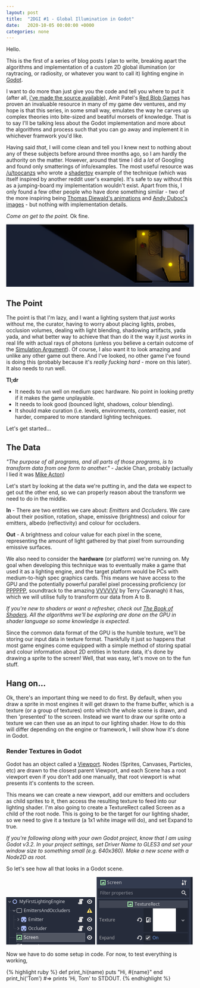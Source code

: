 ```yaml
---
layout: post
title:  "2DGI #1 - Global Illumination in Godot"
date:   2020-10-05 00:00:00 +0000
categories: none
---
```


Hello.

This is the first of a series of blog posts I plan to write, breaking apart the algorithms and implementation of a custom 2D global illumination (or raytracing, or radiosity, or whatever you want to call it) lighting engine in [Godot](https://godotengine.org/).

I want to do more than just give you the code and tell you where to put it (after all, [i've made the source available](https://github.com/samuelbigos/godot_2d_global_illumination)), Amit Patel's [Red Blob Games](https://www.redblobgames.com/) has proven an invaluable resource in many of my game dev ventures, and my hope is that this series, in some small way, emulates the way he carves up complex theories into bite-sized and beatiful morsels of knowledge. That is to say I'll be talking less about the Godot implementation and more about the algorithms and process such that you can go away and implement it in whichever framwork you'd like.

Having said _that_, I will come clean and tell you I knew next to nothing about any of these subjects before around three months ago, so I am hardly the authority on the matter. However, around that time I did a _lot_ of Googling and found only smatterings of info/examples. The most useful resource was [/u/toocanzs](https://www.reddit.com/r/gamedev/comments/91mwrh/infinity_2d_lights_with_shadows_gi/e2zts0a/) who wrote a [shadertoy](https://www.shadertoy.com/view/lltcRN) example of the technique (which was itself inspired by another reddit user's example). It's safe to say without this as a jumping-board my implementation wouldn't exist. Apart from this, I only found a few other people who have done something similar - two of the more inspiring being [Thomas Diewald's animations](https://vimeo.com/diwi) and [Andy Duboc's images](http://andbc.co/2d_radiosity/) - but nothing with implementation details.

_Come on get to the point._ Ok fine.

<img class="resize" src="/assets/2020-10-05-2dgi1-2d-global-illumination-in-godot/1.png" />

## The Point

The point is that I'm lazy, and I want a lighting system that _just works_ without me, the curator, having to worry about placing lights, probes, occlusion volumes, dealing with light blending, shadowing artifacts, yada yada, and what better way to achieve that than do it the way it _just works_ in real life with actual rays of photons (unless you believe a certain outcome of the [Simulation Argument](https://www.simulation-argument.com/simulation.html)). Of course, I also want it to look amazing and unlike any other game out there. And I've looked, no other game I've found is doing this (probably because it's _really fucking hard_ - more on this later). It also needs to run well.

**Tl;dr**
* It needs to run well on medium spec hardware. No point in looking pretty if it makes the game unplayable.
* It needs to look good (bounced light, shadows, colour blending).
* It should make curation (i.e. levels, environments, _content_) easier, not harder, compared to more standard lighting techniques.

Let's get started...

## The Data

_"The purpose of all programs, and all parts of those programs, is to transform data from one form to another."_ - Jackie Chan, probably (actually I lied it was [Mike Acton](https://www.youtube.com/watch?v=rX0ItVEVjHc))

Let's start by looking at the data we're putting in, and the data we expect to get out the other end, so we can properly reason about the transform we need to do in the middle.

**In** - There are two entities we care about: _Emitters_ and _Occluders_. We care about their position, rotation, shape, emissive (brightness) and colour for emitters, albedo (reflectivity) and colour for occluders.

**Out** - A brightness and colour value for each pixel in the scene, representing the amount of light gathered by that pixel from surrounding emissive surfaces.

We also need to consider the **hardware** (or platform) we're running on. My goal when developing this technique was to eventually make a game that used it as a lighting engine, and the target platform would be PCs with medium-to-high spec graphics cards. This means we have access to the GPU and the potentially powerful parallel pixel processing proficiency (or [PPPPPP](https://soundcloud.com/james-l-jackson/sets/pppppp-the-vvvvvv-soundtrack), soundtrack to the amazing [VVVVVV](https://store.steampowered.com/app/70300/VVVVVV/) by Terry Cavanagh) it has, which we will utilise fully to transform our data from A to B.

_If you're new to shaders or want a refresher, check out [The Book of Shaders](https://thebookofshaders.com/). All the algorithms we'll be exploring are done on the GPU in shader language so some knowledge is expected._

Since the common data format of the GPU is the humble texture, we'll be storing our input data in texture format. Thankfully it just so happens that most game engines come equipped with a simple method of storing spatial and colour information about 2D entities in texture data, it's done by drawing a sprite to the screen! Well, that was easy, let's move on to the fun stuff.

## Hang on...

Ok, there's an important thing we need to do first. By default, when you draw a sprite in most engines it will get drawn to the frame buffer, which is a texture (or a group of textures) onto which the whole scene is drawn, and then 'presented' to the screen. Instead we want to draw our sprite onto a texture we can then use as an input to our lighting shader. How to do this will differ depending on the engine or framework, I will show how it's done in Godot. 

### Render Textures in Godot

Godot has an object called a [Viewport](https://docs.godotengine.org/en/stable/tutorials/viewports/viewports.html). Nodes (Sprites, Canvases, Particles, etc) are drawn to the closest parent Viewport, and each Scene has a root viewport even if you don't add one manually, that root viewport is what presents it's contents to the screen.

This means we can create a new viewport, add our emitters and occluders as child sprites to it, then access the resulting texture to feed into our lighting shader. I'm also going to create a TextureRect called Screen as a child of the root node. This is going to be the target for our lighting shader, so we need to give it a texture (a 1x1 white image will do), and set Expand to true.

_If you're following along with your own Godot project, know that I am using Godot v3.2. In your project settings, set Driver Name to GLES3 and set your window size to something small (e.g. 640x360). Make a new scene with a Node2D as root._

So let's see how all that looks in a Godot scene.

<img src="/assets/2020-10-05-2dgi1-2d-global-illumination-in-godot/viewport_screen_layout.png" />

<img src="/assets/2020-10-05-2dgi1-2d-global-illumination-in-godot/screen_settings.png" />

Now we have to do some setup in code. For now, to test everything is working, 



{% highlight ruby  %}
def print_hi(name)
  puts "Hi, #{name}"
end
print_hi('Tom')
#=> prints 'Hi, Tom' to STDOUT.
{% endhighlight %}